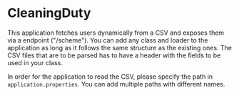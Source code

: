 # CleaningDuty

This application fetches users dynamically from a CSV and exposes them via a endpoint ("/scheme").
You can add any class and loader to the application as long as it follows the same structure as the existing ones.
The CSV files that are to be parsed has to have a header with the fields to be used in your class.

In order for the application to read the CSV, please specify the path in `application.properties`.
You can add multiple paths with different names.
